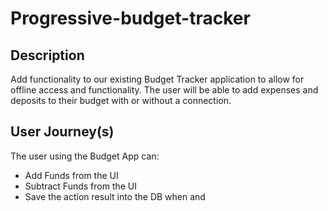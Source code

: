 # Progressive-budget-tracker

## Description

Add functionality to our existing Budget Tracker application to allow for offline access and functionality. The user will be able to add expenses and deposits to their budget with or without a connection.

## User Journey(s)

The user using the Budget App can:

- Add Funds from the UI
- Subtract Funds from the UI
- Save the action result into the DB when and

